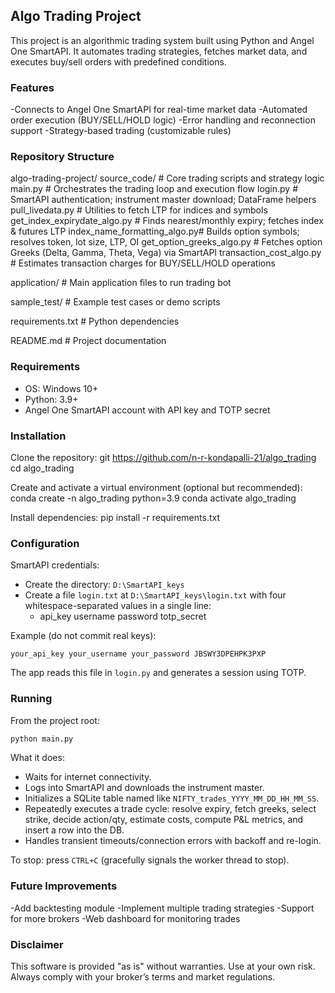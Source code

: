 ## Algo Trading Project

This project is an algorithmic trading system built using Python and Angel One SmartAPI. It automates trading strategies, fetches market data, and executes buy/sell orders with predefined conditions.

### Features
-Connects to Angel One SmartAPI for real-time market data
-Automated order execution (BUY/SELL/HOLD logic)
-Error handling and reconnection support
-Strategy-based trading (customizable rules)

### Repository Structure

algo-trading-project/
 source_code/                 # Core trading scripts and strategy logic
 main.py                      # Orchestrates the trading loop and execution flow
 login.py                     # SmartAPI authentication; instrument master download; DataFrame helpers
 pull_livedata.py             # Utilities to fetch LTP for indices and symbols
 get_index_expirydate_algo.py # Finds nearest/monthly expiry; fetches index & futures LTP
 index_name_formatting_algo.py# Builds option symbols; resolves token, lot size, LTP, OI
 get_option_greeks_algo.py    # Fetches option Greeks (Delta, Gamma, Theta, Vega) via SmartAPI
 transaction_cost_algo.py     # Estimates transaction charges for BUY/SELL/HOLD operations

 application/                     # Main application files to run trading bot
 
 sample_test/                     # Example test cases or demo scripts
 
 requirements.txt                 # Python dependencies
 
 README.md                        # Project documentation

### Requirements
- OS: Windows 10+
- Python: 3.9+
- Angel One SmartAPI account with API key and TOTP secret

### Installation
Clone the repository:
git https://github.com/n-r-kondapalli-21/algo_trading
cd algo_trading

Create and activate a virtual environment (optional but recommended):
conda create -n algo_trading python=3.9
conda activate algo_trading

Install dependencies:
pip install -r requirements.txt

### Configuration
  SmartAPI credentials:
- Create the directory: `D:\SmartAPI_keys`
- Create a file `login.txt` at `D:\SmartAPI_keys\login.txt` with four whitespace-separated values in a single line:
  - api_key username password totp_secret

Example (do not commit real keys):
```
your_api_key your_username your_password JBSWY3DPEHPK3PXP
```
The app reads this file in `login.py` and generates a session using TOTP.

### Running
From the project root:

```bash
python main.py
```
What it does:
- Waits for internet connectivity.
- Logs into SmartAPI and downloads the instrument master.
- Initializes a SQLite table named like `NIFTY_trades_YYYY_MM_DD_HH_MM_SS`.
- Repeatedly executes a trade cycle: resolve expiry, fetch greeks, select strike, decide action/qty, estimate costs, compute P&L metrics, and        insert a row into the DB.
- Handles transient timeouts/connection errors with backoff and re-login.

To stop: press `CTRL+C` (gracefully signals the worker thread to stop).

### Future Improvements
-Add backtesting module
-Implement multiple trading strategies
-Support for more brokers
-Web dashboard for monitoring trades

### Disclaimer
This software is provided "as is" without warranties. Use at your own risk. Always comply with your broker’s terms and market regulations.

